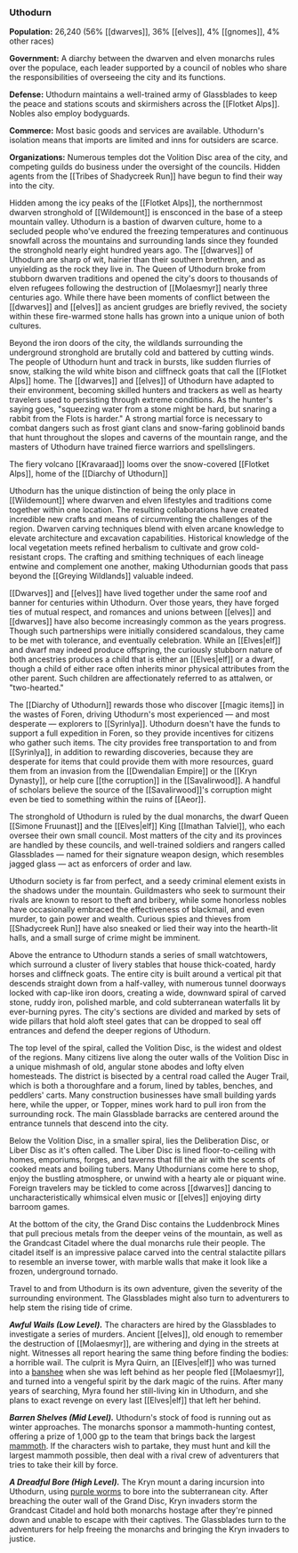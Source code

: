 ### Uthodurn

**Population:** 26,240 (56% [[dwarves]], 36% [[elves]], 4% [[gnomes]], 4% other races)

**Government:** A diarchy between the dwarven and elven monarchs rules over the populace, each leader supported by a council of nobles who share the responsibilities of overseeing the city and its functions.

**Defense:** Uthodurn maintains a well-trained army of Glassblades to keep the peace and stations scouts and skirmishers across the [[Flotket Alps]]. Nobles also employ bodyguards.

**Commerce:** Most basic goods and services are available. Uthodurn's isolation means that imports are limited and inns for outsiders are scarce.

**Organizations:** Numerous temples dot the Volition Disc area of the city, and competing guilds do business under the oversight of the councils. Hidden agents from the [[Tribes of Shadycreek Run]] have begun to find their way into the city.

Hidden among the icy peaks of the [[Flotket Alps]], the northernmost dwarven stronghold of [[Wildemount]] is ensconced in the base of a steep mountain valley. Uthodurn is a bastion of dwarven culture, home to a secluded people who've endured the freezing temperatures and continuous snowfall across the mountains and surrounding lands since they founded the stronghold nearly eight hundred years ago. The [[dwarves]] of Uthodurn are sharp of wit, hairier than their southern brethren, and as unyielding as the rock they live in. The Queen of Uthodurn broke from stubborn dwarven traditions and opened the city's doors to thousands of elven refugees following the destruction of [[Molaesmyr]] nearly three centuries ago. While there have been moments of conflict between the [[dwarves]] and [[elves]] as ancient grudges are briefly revived, the society within these fire-warmed stone halls has grown into a unique union of both cultures.

Beyond the iron doors of the city, the wildlands surrounding the underground stronghold are brutally cold and battered by cutting winds. The people of Uthodurn hunt and track in bursts, like sudden flurries of snow, stalking the wild white bison and cliffneck goats that call the [[Flotket Alps]] home. The [[dwarves]] and [[elves]] of Uthodurn have adapted to their environment, becoming skilled hunters and trackers as well as hearty travelers used to persisting through extreme conditions. As the hunter's saying goes, "squeezing water from a stone might be hard, but snaring a rabbit from the Flots is harder." A strong martial force is necessary to combat dangers such as frost giant clans and snow-faring goblinoid bands that hunt throughout the slopes and caverns of the mountain range, and the masters of Uthodurn have trained fierce warriors and spellslingers.

[](https://media.dndbeyond.com/compendium-images/egtw/yDOyqyOocErRgYJK/03-16.png)

The fiery volcano [[Kravaraad]] looms over the snow-covered [[Flotket Alps]], home of the [[Diarchy of Uthodurn]]

Uthodurn has the unique distinction of being the only place in [[Wildemount]] where dwarven and elven lifestyles and traditions come together within one location. The resulting collaborations have created incredible new crafts and means of circumventing the challenges of the region. Dwarven carving techniques blend with elven arcane knowledge to elevate architecture and excavation capabilities. Historical knowledge of the local vegetation meets refined herbalism to cultivate and grow cold-resistant crops. The crafting and smithing techniques of each lineage entwine and complement one another, making Uthodurnian goods that pass beyond the [[Greying Wildlands]] valuable indeed.

[[Dwarves]] and [[elves]] have lived together under the same roof and banner for centuries within Uthodurn. Over those years, they have forged ties of mutual respect, and romances and unions between [[elves]] and [[dwarves]] have also become increasingly common as the years progress. Though such partnerships were initially considered scandalous, they came to be met with tolerance, and eventually celebration. While an [[Elves|elf]] and dwarf may indeed produce offspring, the curiously stubborn nature of both ancestries produces a child that is either an [[Elves|elf]] or a dwarf, though a child of either race often inherits minor physical attributes from the other parent. Such children are affectionately referred to as attalwen, or "two-hearted."

The [[Diarchy of Uthodurn]] rewards those who discover [[magic items]] in the wastes of Foren, driving Uthodurn's most experienced — and most desperate — explorers to [[Syrinlya]]. Uthodurn doesn't have the funds to support a full expedition in Foren, so they provide incentives for citizens who gather such items. The city provides free transportation to and from [[Syrinlya]], in addition to rewarding discoveries, because they are desperate for items that could provide them with more resources, guard them from an invasion from the [[Dwendalian Empire]] or the [[Kryn Dynasty]], or help cure [[the corruption]] in the [[Savalirwood]]. A handful of scholars believe the source of the [[Savalirwood]]'s corruption might even be tied to something within the ruins of [[Aeor]].

The stronghold of Uthodurn is ruled by the dual monarchs, the dwarf Queen [[Simone Fruunast]] and the [[Elves|elf]] King [[Imathan Talviel]], who each oversee their own small council. Most matters of the city and its provinces are handled by these councils, and well-trained soldiers and rangers called Glassblades — named for their signature weapon design, which resembles jagged glass — act as enforcers of order and law.

Uthodurn society is far from perfect, and a seedy criminal element exists in the shadows under the mountain. Guildmasters who seek to surmount their rivals are known to resort to theft and bribery, while some honorless nobles have occasionally embraced the effectiveness of blackmail, and even murder, to gain power and wealth. Curious spies and thieves from [[Shadycreek Run]] have also sneaked or lied their way into the hearth-lit halls, and a small surge of crime might be imminent.

Above the entrance to Uthodurn stands a series of small watchtowers, which surround a cluster of livery stables that house thick-coated, hardy horses and cliffneck goats. The entire city is built around a vertical pit that descends straight down from a half-valley, with numerous tunnel doorways locked with cap-like iron doors, creating a wide, downward spiral of carved stone, ruddy iron, polished marble, and cold subterranean waterfalls lit by ever-burning pyres. The city's sections are divided and marked by sets of wide pillars that hold aloft steel gates that can be dropped to seal off entrances and defend the deeper regions of Uthodurn.

The top level of the spiral, called the Volition Disc, is the widest and oldest of the regions. Many citizens live along the outer walls of the Volition Disc in a unique mishmash of old, angular stone abodes and lofty elven homesteads. The district is bisected by a central road called the Auger Trail, which is both a thoroughfare and a forum, lined by tables, benches, and peddlers' carts. Many construction businesses have small building yards here, while the upper, or Topper, mines work hard to pull iron from the surrounding rock. The main Glassblade barracks are centered around the entrance tunnels that descend into the city.

Below the Volition Disc, in a smaller spiral, lies the Deliberation Disc, or Liber Disc as it's often called. The Liber Disc is lined floor-to-ceiling with homes, emporiums, forges, and taverns that fill the air with the scents of cooked meats and boiling tubers. Many Uthodurnians come here to shop, enjoy the bustling atmosphere, or unwind with a hearty ale or piquant wine. Foreign travelers may be tickled to come across [[dwarves]] dancing to uncharacteristically whimsical elven music or [[elves]] enjoying dirty barroom games.

At the bottom of the city, the Grand Disc contains the Luddenbrock Mines that pull precious metals from the deeper veins of the mountain, as well as the Grandcast Citadel where the dual monarchs rule their people. The citadel itself is an impressive palace carved into the central stalactite pillars to resemble an inverse tower, with marble walls that make it look like a frozen, underground tornado.

Travel to and from Uthodurn is its own adventure, given the severity of the surrounding environment. The Glassblades might also turn to adventurers to help stem the rising tide of crime.

_**Awful Wails (Low Level).**_ The characters are hired by the Glassblades to investigate a series of murders. Ancient [[elves]], old enough to remember the destruction of [[Molaesmyr]], are withering and dying in the streets at night. Witnesses all report hearing the same thing before finding the bodies: a horrible wail. The culprit is Myra Quirn, an [[Elves|elf]] who was turned into a [banshee](https://www.dndbeyond.com/monsters/banshee) when she was left behind as her people fled [[Molaesmyr]], and turned into a vengeful spirit by the dark magic of the ruins. After many years of searching, Myra found her still-living kin in Uthodurn, and she plans to exact revenge on every last [[Elves|elf]] that left her behind.

_**Barren Shelves (Mid Level).**_ Uthodurn's stock of food is running out as winter approaches. The monarchs sponsor a mammoth-hunting contest, offering a prize of 1,000 gp to the team that brings back the largest [mammoth](https://www.dndbeyond.com/monsters/mammoth). If the characters wish to partake, they must hunt and kill the largest mammoth possible, then deal with a rival crew of adventurers that tries to take their kill by force.

_**A Dreadful Bore (High Level).**_ The Kryn mount a daring incursion into Uthodurn, using [purple worms](https://www.dndbeyond.com/monsters/purple-worm) to bore into the subterranean city. After breaching the outer wall of the Grand Disc, Kryn invaders storm the Grandcast Citadel and hold both monarchs hostage after they're pinned down and unable to escape with their captives. The Glassblades turn to the adventurers for help freeing the monarchs and bringing the Kryn invaders to justice.